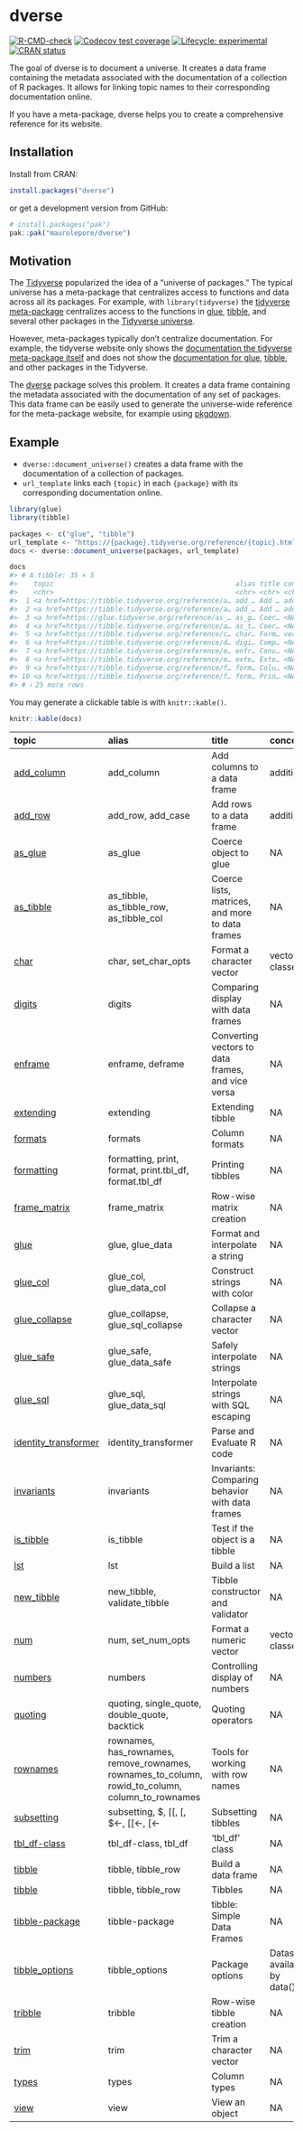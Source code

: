 
<!-- README.md is generated from README.Rmd. Please edit that file -->

# dverse

<!-- badges: start -->

[![R-CMD-check](https://github.com/maurolepore/dverse/actions/workflows/R-CMD-check.yaml/badge.svg)](https://github.com/maurolepore/dverse/actions/workflows/R-CMD-check.yaml)
[![Codecov test
coverage](https://codecov.io/gh/maurolepore/dverse/graph/badge.svg)](https://app.codecov.io/gh/maurolepore/dverse)
[![Lifecycle:
experimental](https://img.shields.io/badge/lifecycle-experimental-orange.svg)](https://lifecycle.r-lib.org/articles/stages.html#experimental)
[![CRAN
status](https://www.r-pkg.org/badges/version/dverse)](https://CRAN.R-project.org/package=dverse)
<!-- badges: end -->

The goal of dverse is to document a universe. It creates a data frame
containing the metadata associated with the documentation of a
collection of R packages. It allows for linking topic names to their
corresponding documentation online.

If you have a meta-package, dverse helps you to create a comprehensive
reference for its website.

## Installation

Install from CRAN:

``` r
install.packages("dverse")
```

or get a development version from GitHub:

``` r
# install.packages("pak")
pak::pak("maurolepore/dverse")
```

## Motivation

The [Tidyverse](https://www.tidyverse.org/) popularized the idea of a
“universe of packages.” The typical universe has a meta-package that
centralizes access to functions and data across all its packages. For
example, with `library(tidyverse)` the [tidyverse
meta-package](https://tidyverse.tidyverse.org/) centralizes access to
the functions in [glue](https://glue.tidyverse.org/),
[tibble](https://tibble.tidyverse.org/), and several other packages in
the [Tidyverse universe](https://www.tidyverse.org/).

However, meta-packages typically don’t centralize documentation. For
example, the tidyverse website only shows the [documentation the
tidyverse meta-package
itself](https://tidyverse.tidyverse.org/reference/index.html) and does
not show the [documentation for
glue](https://glue.tidyverse.org/reference/index.html),
[tibble](https://tibble.tidyverse.org/reference/index.html), and other
packages in the Tidyverse.

The [dverse](https://maurolepore.github.io/dverse/) package solves this
problem. It creates a data frame containing the metadata associated with
the documentation of any set of packages. This data frame can be easily
used to generate the universe-wide reference for the meta-package
website, for example using [pkgdown](https://pkgdown.r-lib.org/).

## Example

- `dverse::document_universe()` creates a data frame with the
  documentation of a collection of packages.
- `url_template` links each `{topic}` in each `{package}` with its
  corresponding documentation online.

``` r
library(glue)
library(tibble)

packages <- c("glue", "tibble")
url_template <- "https://{package}.tidyverse.org/reference/{topic}.html"
docs <- dverse::document_universe(packages, url_template)

docs
#> # A tibble: 35 × 5
#>    topic                                             alias title concept package
#>    <chr>                                             <chr> <chr> <chr>   <chr>  
#>  1 <a href=https://tibble.tidyverse.org/reference/a… add_… Add … additi… tibble 
#>  2 <a href=https://tibble.tidyverse.org/reference/a… add_… Add … additi… tibble 
#>  3 <a href=https://glue.tidyverse.org/reference/as_… as_g… Coer… <NA>    glue   
#>  4 <a href=https://tibble.tidyverse.org/reference/a… as_t… Coer… <NA>    tibble 
#>  5 <a href=https://tibble.tidyverse.org/reference/c… char… Form… vector… tibble 
#>  6 <a href=https://tibble.tidyverse.org/reference/d… digi… Comp… <NA>    tibble 
#>  7 <a href=https://tibble.tidyverse.org/reference/e… enfr… Conv… <NA>    tibble 
#>  8 <a href=https://tibble.tidyverse.org/reference/e… exte… Exte… <NA>    tibble 
#>  9 <a href=https://tibble.tidyverse.org/reference/f… form… Colu… <NA>    tibble 
#> 10 <a href=https://tibble.tidyverse.org/reference/f… form… Prin… <NA>    tibble 
#> # ℹ 25 more rows
```

You may generate a clickable table is with `knitr::kable()`.

``` r
knitr::kable(docs)
```

| topic | alias | title | concept | package |
|:---|:---|:---|:---|:---|
| <a href=https://tibble.tidyverse.org/reference/add_column.html>add_column</a> | add_column | Add columns to a data frame | addition | tibble |
| <a href=https://tibble.tidyverse.org/reference/add_row.html>add_row</a> | add_row, add_case | Add rows to a data frame | addition | tibble |
| <a href=https://glue.tidyverse.org/reference/as_glue.html>as_glue</a> | as_glue | Coerce object to glue | NA | glue |
| <a href=https://tibble.tidyverse.org/reference/as_tibble.html>as_tibble</a> | as_tibble, as_tibble_row, as_tibble_col | Coerce lists, matrices, and more to data frames | NA | tibble |
| <a href=https://tibble.tidyverse.org/reference/char.html>char</a> | char, set_char_opts | Format a character vector | vector classes | tibble |
| <a href=https://tibble.tidyverse.org/reference/digits.html>digits</a> | digits | Comparing display with data frames | NA | tibble |
| <a href=https://tibble.tidyverse.org/reference/enframe.html>enframe</a> | enframe, deframe | Converting vectors to data frames, and vice versa | NA | tibble |
| <a href=https://tibble.tidyverse.org/reference/extending.html>extending</a> | extending | Extending tibble | NA | tibble |
| <a href=https://tibble.tidyverse.org/reference/formats.html>formats</a> | formats | Column formats | NA | tibble |
| <a href=https://tibble.tidyverse.org/reference/formatting.html>formatting</a> | formatting, print, format, print.tbl_df, format.tbl_df | Printing tibbles | NA | tibble |
| <a href=https://tibble.tidyverse.org/reference/frame_matrix.html>frame_matrix</a> | frame_matrix | Row-wise matrix creation | NA | tibble |
| <a href=https://glue.tidyverse.org/reference/glue.html>glue</a> | glue, glue_data | Format and interpolate a string | NA | glue |
| <a href=https://glue.tidyverse.org/reference/glue_col.html>glue_col</a> | glue_col, glue_data_col | Construct strings with color | NA | glue |
| <a href=https://glue.tidyverse.org/reference/glue_collapse.html>glue_collapse</a> | glue_collapse, glue_sql_collapse | Collapse a character vector | NA | glue |
| <a href=https://glue.tidyverse.org/reference/glue_safe.html>glue_safe</a> | glue_safe, glue_data_safe | Safely interpolate strings | NA | glue |
| <a href=https://glue.tidyverse.org/reference/glue_sql.html>glue_sql</a> | glue_sql, glue_data_sql | Interpolate strings with SQL escaping | NA | glue |
| <a href=https://glue.tidyverse.org/reference/identity_transformer.html>identity_transformer</a> | identity_transformer | Parse and Evaluate R code | NA | glue |
| <a href=https://tibble.tidyverse.org/reference/invariants.html>invariants</a> | invariants | Invariants: Comparing behavior with data frames | NA | tibble |
| <a href=https://tibble.tidyverse.org/reference/is_tibble.html>is_tibble</a> | is_tibble | Test if the object is a tibble | NA | tibble |
| <a href=https://tibble.tidyverse.org/reference/lst.html>lst</a> | lst | Build a list | NA | tibble |
| <a href=https://tibble.tidyverse.org/reference/new_tibble.html>new_tibble</a> | new_tibble, validate_tibble | Tibble constructor and validator | NA | tibble |
| <a href=https://tibble.tidyverse.org/reference/num.html>num</a> | num, set_num_opts | Format a numeric vector | vector classes | tibble |
| <a href=https://tibble.tidyverse.org/reference/numbers.html>numbers</a> | numbers | Controlling display of numbers | NA | tibble |
| <a href=https://glue.tidyverse.org/reference/quoting.html>quoting</a> | quoting, single_quote, double_quote, backtick | Quoting operators | NA | glue |
| <a href=https://tibble.tidyverse.org/reference/rownames.html>rownames</a> | rownames, has_rownames, remove_rownames, rownames_to_column, rowid_to_column, column_to_rownames | Tools for working with row names | NA | tibble |
| <a href=https://tibble.tidyverse.org/reference/subsetting.html>subsetting</a> | subsetting, \$, \[\[, \[, \$\<-, \[\[\<-, \[\<- | Subsetting tibbles | NA | tibble |
| <a href=https://tibble.tidyverse.org/reference/tbl_df-class.html>tbl_df-class</a> | tbl_df-class, tbl_df | ‘tbl_df’ class | NA | tibble |
| <a href=https://tibble.tidyverse.org/reference/tibble.html>tibble</a> | tibble, tibble_row | Build a data frame | NA | tibble |
| <a href=https://tibble.tidyverse.org/reference/tibble.html>tibble</a> | tibble, tibble_row | Tibbles | NA | tibble |
| <a href=https://tibble.tidyverse.org/reference/tibble-package.html>tibble-package</a> | tibble-package | tibble: Simple Data Frames | NA | tibble |
| <a href=https://tibble.tidyverse.org/reference/tibble_options.html>tibble_options</a> | tibble_options | Package options | Datasets available by data() | tibble |
| <a href=https://tibble.tidyverse.org/reference/tribble.html>tribble</a> | tribble | Row-wise tibble creation | NA | tibble |
| <a href=https://glue.tidyverse.org/reference/trim.html>trim</a> | trim | Trim a character vector | NA | glue |
| <a href=https://tibble.tidyverse.org/reference/types.html>types</a> | types | Column types | NA | tibble |
| <a href=https://tibble.tidyverse.org/reference/view.html>view</a> | view | View an object | NA | tibble |
